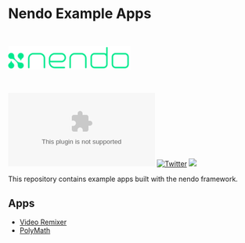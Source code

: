 # Nendo Example Apps

<br>
<p align="left">
    <img src="assets/nendo_logo.png" width="250" alt="musicgen logo">
</p>
<br>

![Documentation](https://img.shields.io/website/https/nendo.ai)
[![Twitter](https://img.shields.io/twitter/url/https/twitter.com/okio_ai.svg?style=social&label=Follow%20%40okio_ai)](https://twitter.com/okio_ai) [![](https://dcbadge.vercel.app/api/server/XpkUsjwXTp?compact=true&style=flat)](https://discord.gg/XpkUsjwXTp)

This repository contains example apps built with the nendo framework.


## Apps

- [Video Remixer](video-remixer/README.md)
- [PolyMath](polymath/README.md)

